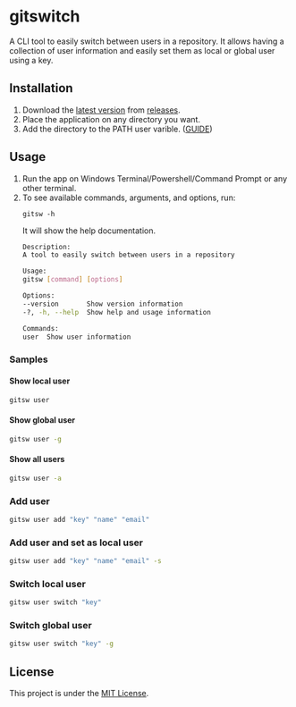 # gitswitch
A CLI tool to easily switch between users in a repository. It allows having a collection of user information and easily set them as local or global user using a key.

## Installation

1. Download the [latest version](https://github.com/njisip/gitswitch/releases/latest) from [releases](https://github.com/njisip/gitswitch/releases).
2. Place the application on any directory you want.
3. Add the directory to the PATH user varible. ([GUIDE](https://www.java.com/en/download/help/path.html))

## Usage

1. Run the app on Windows Terminal/Powershell/Command Prompt or any other terminal.
2. To see available commands, arguments, and options, run:
	```
	gitsw -h
	```
	It will show the help documentation.
	```bash
	Description:
	A tool to easily switch between users in a repository

	Usage:
	gitsw [command] [options]

	Options:
	--version       Show version information
	-?, -h, --help  Show help and usage information

	Commands:
	user  Show user information
	```

### Samples

#### Show local user
```sh
gitsw user
```
#### Show global user
```sh
gitsw user -g
```
#### Show all users
```sh
gitsw user -a
```
### Add user
```sh
gitsw user add "key" "name" "email"
```
### Add user and set as local user
```sh
gitsw user add "key" "name" "email" -s
```
### Switch local user
```sh
gitsw user switch "key"
```
### Switch global user
```sh
gitsw user switch "key" -g
```

## License

This project is under the [MIT License](LICENSE).